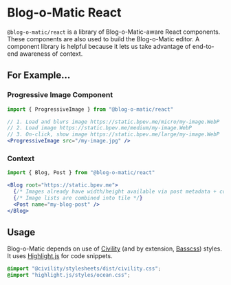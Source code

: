 Blog-o-Matic React
===
`@blog-o-matic/react` is a library of Blog-o-Matic-aware React components. These components are also used to build the Blog-o-Matic editor. A component library is helpful because it lets us take advantage of end-to-end awareness of context.

For Example...
---

### Progressive Image Component
```jsx
import { ProgressiveImage } from "@blog-o-matic/react"

// 1. Load and blurs image https://static.bpev.me/micro/my-image.WebP
// 2. Load image https://static.bpev.me/medium/my-image.WebP
// 3. On-click, show image https://static.bpev.me/large/my-image.WebP
<ProgressiveImage src="/my-image.jpg" />
```

### Context
```jsx
import { Blog, Post } from "@blog-o-matic/react"

<Blog root="https://static.bpev.me">
  {/* Images already have width/height available via post metadata + context */}
  {/* Image lists are combined into tile */}
  <Post name="my-blog-post" />
</Blog>
```

Usage
---
Blog-o-Matic depends on use of [Civility]() (and by extension, [Basscss](http://basscss.com/)) styles. It uses [Highlight.js]() for code snippets.

```css
@import "@civility/stylesheets/dist/civility.css";
@import "highlight.js/styles/ocean.css";
```

```jsx

```
